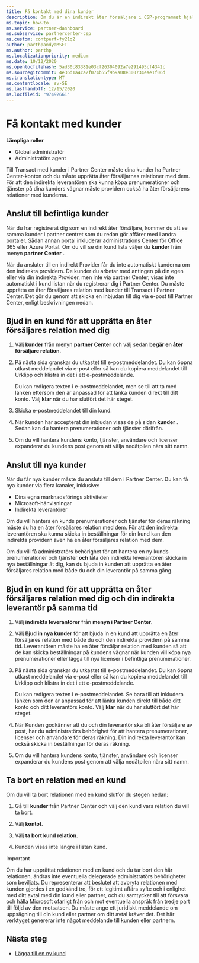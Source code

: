 ```yaml
---
title: Få kontakt med dina kunder
description: Om du är en indirekt åter försäljare i CSP-programmet hjälper den här artikeln dig att ansluta till dina nya och befintliga kunder.
ms.topic: how-to
ms.service: partner-dashboard
ms.subservice: partnercenter-csp
ms.custom: contperf-fy21q2
author: parthpandyaMSFT
ms.author: parthp
ms.localizationpriority: medium
ms.date: 10/12/2020
ms.openlocfilehash: 5ad30c83381e03cf26304092a7e291495cf4342c
ms.sourcegitcommit: 4e36d1a4ca2f074b55f9b9a08e300734eae1f06d
ms.translationtype: MT
ms.contentlocale: sv-SE
ms.lasthandoff: 12/15/2020
ms.locfileid: "97492661"
---
```

# <a name="connect-with-customers"></a>Få kontakt med kunder


 **Lämpliga roller**

- Global administratör
- Administratörs agent


Till Transact med kunder i Partner Center måste dina kunder ha Partner Center-konton och du måste upprätta åter försäljarnas relationer med dem. För att den indirekta leverantören ska kunna köpa prenumerationer och tjänster på dina kunders vägnar måste providern också ha åter försäljarens relationer med kunderna.

## <a name="connect-with-existing-customers"></a>Anslut till befintliga kunder

När du har registrerat dig som en indirekt åter försäljare, kommer du att se samma kunder i partner centret som du redan gör affärer med i andra portaler. Sådan annan portal inkluderar administrations Center för Office 365 eller Azure Portal. Om du vill se din kund lista väljer du **kunder** från menyn **partner Center** .

När du ansluter till en indirekt Provider får du inte automatiskt kunderna om den indirekta providern. De kunder du arbetar med antingen på din egen eller via din indirekta Provider, men inte via partner Center, visas inte automatiskt i kund listan när du registrerar dig i Partner Center. Du måste upprätta en åter försäljares relation med kunder till Transact i Partner Center.  Det gör du genom att skicka en inbjudan till dig via e-post till Partner Center, enligt beskrivningen nedan.

## <a name="invite-a-customer-to-establish-a-reseller-relationship-with-you"></a>Bjud in en kund för att upprätta en åter försäljares relation med dig

1. Välj **kunder** från menyn **partner Center** och välj sedan **begär en åter försäljare relation**.

2. På nästa sida granskar du utkastet till e-postmeddelandet. Du kan öppna utkast meddelandet via e-post eller så kan du kopiera meddelandet till Urklipp och klistra in det i ett e-postmeddelande.

   Du kan redigera texten i e-postmeddelandet, men se till att ta med länken eftersom den är anpassad för att länka kunden direkt till ditt konto. Välj **klar** när du har slutfört det här steget.

3. Skicka e-postmeddelandet till din kund.

4. När kunden har accepterat din inbjudan visas de på sidan **kunder** . Sedan kan du hantera prenumerationer och tjänster därifrån.

5. Om du vill hantera kundens konto, tjänster, användare och licenser expanderar du kundens post genom att välja nedåtpilen nära sitt namn.

## <a name="connect-with-new-customers"></a>Anslut till nya kunder

När du får nya kunder måste du ansluta till dem i Partner Center. Du kan få nya kunder via flera kanaler, inklusive:

- Dina egna marknadsförings aktiviteter
- Microsoft-hänvisningar
- Indirekta leverantörer

Om du vill hantera en kunds prenumerationer och tjänster för deras räkning måste du ha en åter försäljares relation med dem. För att den indirekta leverantören ska kunna skicka in beställningar för din kund kan den indirekta providern även ha en åter försäljares relation med dem.

Om du vill få administratörs behörighet för att hantera en ny kunds prenumerationer och tjänster **och** låta den indirekta leverantören skicka in nya beställningar åt dig, kan du bjuda in kunden att upprätta en åter försäljares relation med både du och din leverantör på samma gång.

## <a name="invite-a-customer-to-establish-a-reseller-relationship-with-you-and-your-indirect-provider-at-the-same-time"></a>Bjud in en kund för att upprätta en åter försäljares relation med dig och din indirekta leverantör på samma tid

1. Välj **indirekta leverantörer** från **menyn i Partner Center**.

2. Välj **Bjud in nya kunder** för att bjuda in en kund att upprätta en åter försäljares relation med både du och den indirekta providern på samma tid. Leverantören måste ha en åter försäljar relation med kunden så att de kan skicka beställningar på kundens vägnar när kunden vill köpa nya prenumerationer eller lägga till nya licenser i befintliga prenumerationer.

3. På nästa sida granskar du utkastet till e-postmeddelandet. Du kan öppna utkast meddelandet via e-post eller så kan du kopiera meddelandet till Urklipp och klistra in det i ett e-postmeddelande.

   Du kan redigera texten i e-postmeddelandet. Se bara till att inkludera länken som den är anpassad för att länka kunden direkt till både ditt konto och ditt leverantörs konto. Välj **klar** när du har slutfört det här steget.

4. När Kunden godkänner att du och din leverantör ska bli åter försäljare av post, har du administratörs behörighet för att hantera prenumerationer, licenser och användare för deras räkning. Din indirekta leverantör kan också skicka in beställningar för deras räkning.

5. Om du vill hantera kundens konto, tjänster, användare och licenser expanderar du kundens post genom att välja nedåtpilen nära sitt namn.

## <a name="remove-a-relationship-with-a-customer"></a>Ta bort en relation med en kund

Om du vill ta bort relationen med en kund slutför du stegen nedan:

1.  Gå till **kunder** från Partner Center och välj den kund vars relation du vill ta bort.

2.  Välj **kontot**.

3.  Välj **ta bort kund relation**.

4.  Kunden visas inte längre i listan kund.

>[!IMPORTANT]
>Om du har upprättat relationen med en kund och du tar bort den här relationen, ändras inte eventuella delegerade administratörs behörigheter som beviljats.
>Du representerar att beslutet att avbryta relationen med kunden gjordes i en godkänd tro, för ett legitimt affärs syfte och i enlighet med ditt avtal med din kund eller partner, och du samtycker till att försvara och hålla Microsoft ofarligt från och mot eventuella anspråk från tredje part till följd av den motsatsen.
>Du måste ange ett juridiskt meddelande om uppsägning till din kund eller partner om ditt avtal kräver det. Det här verktyget genererar inte något meddelande till kunden eller partnern.

## <a name="next-steps"></a>Nästa steg

- [Lägga till en ny kund](add-a-new-customer.md)
